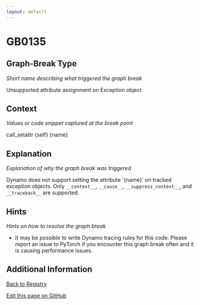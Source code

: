```yaml
---
layout: default
---
```

# GB0135

## Graph-Break Type
*Short name describing what triggered the graph break*

Unsupported attribute assignment on Exception object

## Context
*Values or code snippet captured at the break point*

call_setattr {self} {name}

## Explanation
*Explanation of why the graph break was triggered*

Dynamo does not support setting the attribute '{name}' on tracked exception objects. Only `__context__`, `__cause__`, `__suppress_context__`, and `__traceback__` are supported.

## Hints
*Hints on how to resolve the graph break*

- It may be possible to write Dynamo tracing rules for this code. Please report an issue to PyTorch if you encounter this graph break often and it is causing performance issues.


## Additional Information

<!-- ADDITIONAL INFORMATION START - Add custom information below this line -->

<!-- ADDITIONAL INFORMATION END -->

[Back to Registry](../index.html)

[Edit this page on GitHub](https://github.com/pytorch-labs/compile-graph-break-site/edit/main/docs/gb/gb0135.md)

